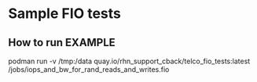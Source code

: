 # Sample FIO tests

## How to run EXAMPLE

podman run -v /tmp:/data quay.io/rhn_support_cback/telco_fio_tests:latest /jobs/iops_and_bw_for_rand_reads_and_writes.fio

